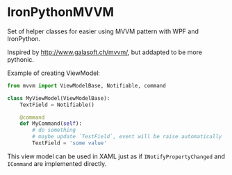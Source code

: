 IronPythonMVVM
==============

Set of helper classes for easier using MVVM pattern with WPF and IronPython.

Inspired by http://www.galasoft.ch/mvvm/, but addapted to be more pythonic.

Example of creating ViewModel:

```python
from mvvm import ViewModelBase, Notifiable, command

class MyViewModel(ViewModelBase):
    TextField = Notifiable()

    @command
    def MyCommand(self):
        # do something
        # maybe update `TestField`, event will be raise automatically
        TextField = 'some value'
```

This view model can be used in XAML just as if `INotifyPropertyChanged`
and `ICommand` are implemented directly.
